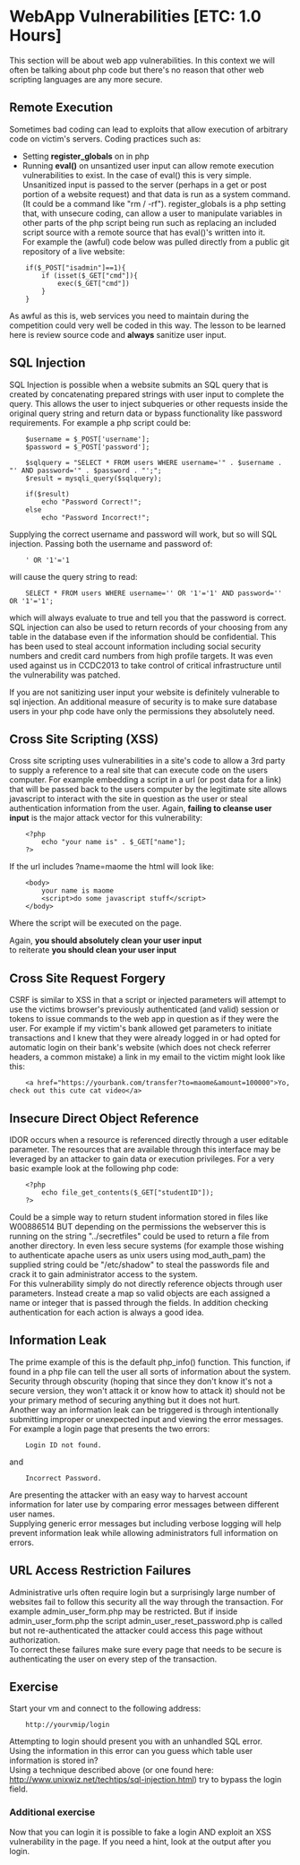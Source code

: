 <!-- This work is licensed under the Creative Commons Attribution-NonCommercial-ShareAlike 3.0 Unported License. To view a copy of this license, visit http://creativecommons.org/licenses/by-nc-sa/3.0/. -->
# WebApp Vulnerabilities [ETC: 1.0 Hours]
This section will be about web app vulnerabilities. In this context we will often be talking about php code but there's no reason that other web scripting languages are any more secure.

## Remote Execution
Sometimes bad coding can lead to exploits that allow execution of arbitrary code on victim's servers. Coding practices such as:
* Setting __register_globals__ on in php
* Running __eval()__ on unsantized user input
can allow remote execution vulnerabilities to exist. In the case of eval() this is very simple. Unsanitized input is passed to the server (perhaps in a get or post portion of a website request) and that data is run as a system command. (It could be a command like "rm / -rf"). register_globals is a php setting that, with unsecure coding, can allow a user to manipulate variables in other parts of the php script being run such as replacing an included script source with a remote source that has eval()'s written into it.  
For example the (awful) code below was pulled directly from a public git repository of a live website:

~~~
    if($_POST["isadmin"]==1){
        if (isset($_GET["cmd"]){
            exec($_GET["cmd"])
        }
    }
~~~
As awful as this is, web services you need to maintain during the competition could very well be coded in this way.
The lesson to be learned here is review source code and __always__ sanitize user input.

## SQL Injection
SQL Injection is possible when a website submits an SQL query that is created by concatenating prepared strings with user input to complete the query. This allows the user to inject subqueries or other requests inside the original query string and return data or bypass functionality like password requirements. For example a php script could be:
~~~
    $username = $_POST['username'];
    $password = $_POST['password'];

    $sqlquery = "SELECT * FROM users WHERE username='" . $username . "' AND password='" . $password . "';";
    $result = mysqli_query($sqlquery);

    if($result)
        echo "Password Correct!";
    else
        echo "Password Incorrect!";
~~~
Supplying the correct username and password will work, but so will SQL injection. Passing both the username and password of:
~~~
    ' OR '1'='1
~~~
will cause the query string to read:
~~~
    SELECT * FROM users WHERE username='' OR '1'='1' AND password='' OR '1'='1';
~~~
which will always evaluate to true and tell you that the password is correct. SQL injection can also be used to return records of your choosing from any table in the database even if the information should be confidential. This has been used to steal account information including social security numbers and credit card numbers from high profile targets. It was even used against us in CCDC2013 to take control of critical infrastructure until the vulnerability was patched.  

If you are not sanitizing user input your website is definitely vulnerable to sql injection. An additional measure of security is to make sure database users in your php code have only the permissions they absolutely need.

## Cross Site Scripting (XSS)
Cross site scripting uses vulnerabilities in a site's code to allow a 3rd party to supply a reference to a real site that can execute code on the users computer. For example embedding a script in a url (or post data for a link) that will be passed back to the users computer by the legitimate site allows javascript to interact with the site in question as the user or steal authentication information from the user. Again, __failing to cleanse user input__ is the major attack vector for this vulnerability:
~~~
    <?php
        echo "your name is" . $_GET["name"];
    ?>
~~~
If the url includes ?name=maome<script>do some javascript stuff</script> the html will look like:
~~~
    <body>
        your name is maome
        <script>do some javascript stuff</script>
    </body>
~~~
Where the script will be executed on the page.

Again, __you should absolutely clean your user input__  
to reiterate __you should clean your user input__  

## Cross Site Request Forgery
CSRF is similar to XSS in that a script or injected parameters will attempt to use the victims browser's previously authenticated (and valid) session or tokens to issue commands to the web app in question as if they were the user. For example if my victim's bank allowed get parameters to initiate transactions and I knew that they were already logged in or had opted for automatic login on their bank's website (which does not check referrer headers, a common mistake) a link in my email to the victim might look like this:
~~~
    <a href="https://yourbank.com/transfer?to=maome&amount=100000">Yo, check out this cute cat video</a>
~~~

## Insecure Direct Object Reference
IDOR occurs when a resource is referenced directly through a user editable parameter. The resources that are available through this interface may be leveraged by an attacker to gain data or execution privileges. For a very basic example look at the following php code:
~~~
    <?php
        echo file_get_contents($_GET["studentID"]);
    ?>
~~~
Could be a simple way to return student information stored in files like W00886514 BUT depending on the permissions the webserver this is running on the string "../secretfiles" could be used to return a file from another directory. In even less secure systems (for example those wishing to authenticate apache users as unix users using mod_auth_pam) the supplied string could be "/etc/shadow" to steal the passwords file and crack it to gain administrator access to the system.  
For this vulnerability simply do not directly reference objects through user parameters. Instead create a map so valid objects are each assigned a name or integer that is passed through the fields. In addition checking authentication for each action is always a good idea.

## Information Leak
The prime example of this is the default php_info() function. This function, if found in a php file can tell the user all sorts of information about the system. Security through obscurity (hoping that since they don't know it's not a secure version, they won't attack it or know how to attack it) should not be your primary method of securing anything but it does not hurt.  
Another way an information leak can be triggered is through intentionally submitting improper or unexpected input and viewing the error messages.  
For example a login page that presents the two errors:
~~~
    Login ID not found.
~~~
and
~~~
    Incorrect Password.
~~~
Are presenting the attacker with an easy way to harvest account information for later use by comparing error messages between different user names.  
Supplying generic error messages but including verbose logging will help prevent information leak while allowing administrators full information on errors.

## URL Access Restriction Failures
Administrative urls often require login but a surprisingly large number of websites fail to follow this security all the way through the transaction. For example admin_user_form.php may be restricted. But if inside admin_user_form.php the script admin_user_reset_password.php is called but not re-authenticated the attacker could access this page without authorization.  
To correct these failures make sure every page that needs to be secure is authenticating the user on every step of the transaction.

## Exercise
Start your vm and connect to the following address:
~~~
    http://yourvmip/login
~~~
Attempting to login should present you with an unhandled SQL error.  
Using the information in this error can you guess which table user information is stored in?  
Using a technique described above (or one found here: http://www.unixwiz.net/techtips/sql-injection.html) try to bypass the login field.  
### Additional exercise
Now that you can login it is possible to fake a login AND exploit an XSS vulnerability in the page. If you need a hint, look at the output after you login.
